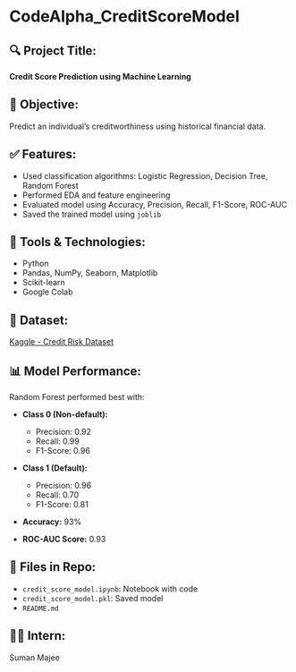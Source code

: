 # CodeAlpha_CreditScoreModel

## 🔍 Project Title:
**Credit Score Prediction using Machine Learning**

## 📌 Objective:
Predict an individual’s creditworthiness using historical financial data.

## ✅ Features:
- Used classification algorithms: Logistic Regression, Decision Tree, Random Forest
- Performed EDA and feature engineering
- Evaluated model using Accuracy, Precision, Recall, F1-Score, ROC-AUC
- Saved the trained model using `joblib`

## 🧠 Tools & Technologies:
- Python
- Pandas, NumPy, Seaborn, Matplotlib
- Scikit-learn
- Google Colab

## 📁 Dataset:
[Kaggle - Credit Risk Dataset](https://www.kaggle.com/datasets/yasserh/credit-risk)

## 📊 Model Performance:
Random Forest performed best with:

- **Class 0 (Non-default):**
  - Precision: 0.92
  - Recall: 0.99
  - F1-Score: 0.96

- **Class 1 (Default):**
  - Precision: 0.96
  - Recall: 0.70
  - F1-Score: 0.81

- **Accuracy:** 93%  
- **ROC-AUC Score:** 0.93

## 📂 Files in Repo:
- `credit_score_model.ipynb`: Notebook with code
- `credit_score_model.pkl`: Saved model
- `README.md`

## 👩‍💻 Intern:
Suman Majee
